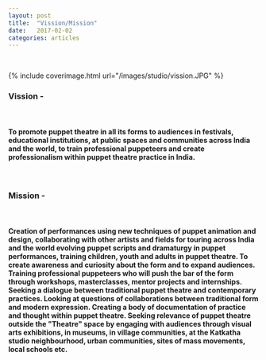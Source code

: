 ```yaml
---
layout: post
title:  "Vission/Mission"
date:   2017-02-02
categories: articles
---
```


<br>

{% include coverimage.html url="/images/studio/vission.JPG" %} 

 <h3>Vission -</h3> 
 <br>
 
 <h4>To promote puppet theatre in all its forms to audiences in festivals, educational institutions, at public spaces and communities across India and the world, to train professional puppeteers and create professionalism within puppet theatre practice in India.</h4>
<br>

 <h3>Mission -</h3> 

<br>
 
<h4>Creation of performances using new techniques of puppet animation and design, collaborating with other artists and fields for touring across India and the world evolving puppet scripts and dramaturgy in puppet performances, training children, youth and adults in puppet theatre. To create awareness and curiosity about the form and to expand audiences. Training professional puppeteers who will push the bar of the form through workshops, masterclasses, mentor projects and internships. Seeking a dialogue between traditional puppet theatre and contemporary practices. Looking at questions of collaborations between traditional form and modern expression. Creating a body of documentation of practice and thought within puppet theatre. Seeking relevance of puppet theatre outside the "Theatre" space by engaging with audiences through visual arts exhibitions, in museums, in village communities, at the Katkatha studio neighbourhood, urban communities, sites of mass movements, local schools etc.</h4>
 
 <br>

 
